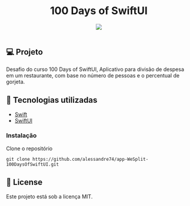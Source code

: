 <h1 align="center">
100 Days of SwiftUI
</h1>

<div align="center">
  <img src="./gif/WeSplit.gif"/>
 </div>

 </br>

## 💻 Projeto

Desafio do curso 100 Days of SwiftUI, Aplicativo para divisão de despesa em um
restaurante, com base no número de pessoas e o percentual de gorjeta.

## 🚀 Tecnologias utilizadas

- [Swift](https://developer.apple.com/swift/)
- [SwiftUI](https://developer.apple.com/xcode/swiftui/)

### Instalação

Clone o repositório

```
git clone https://github.com/alessandre74/app-WeSplit-100DaysOfSwiftUI.git
```

## 📄 License

Este projeto está sob a licença MIT.
